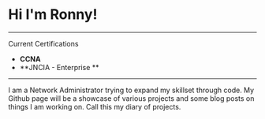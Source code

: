 # Hi I'm Ronny!

---
Current Certifications
- **CCNA**
- **JNCIA - Enterprise **
---

I am a Network Administrator trying to expand my skillset through code. My Github page will be a showcase of various projects and some blog posts on things I am working on. Call this my diary of projects.

